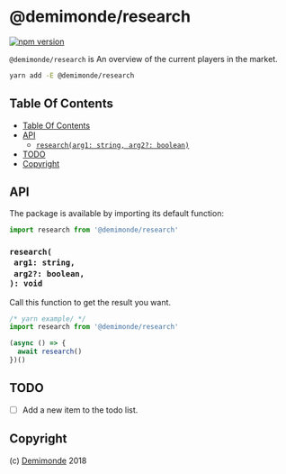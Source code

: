 # @demimonde/research

[![npm version](https://badge.fury.io/js/@demimonde/research.svg)](https://npmjs.org/package/@demimonde/research)

`@demimonde/research` is An overview of the current players in the market.

```sh
yarn add -E @demimonde/research
```

## Table Of Contents

- [Table Of Contents](#table-of-contents)
- [API](#api)
  * [`research(arg1: string, arg2?: boolean)`](#mynewpackagearg1-stringarg2-boolean-void)
- [TODO](#todo)
- [Copyright](#copyright)

## API

The package is available by importing its default function:

```js
import research from '@demimonde/research'
```

### `research(`<br/>&nbsp;&nbsp;`arg1: string,`<br/>&nbsp;&nbsp;`arg2?: boolean,`<br/>`): void`

Call this function to get the result you want.

```js
/* yarn example/ */
import research from '@demimonde/research'

(async () => {
  await research()
})()
```

## TODO

- [ ] Add a new item to the todo list.

## Copyright

(c) [Demimonde][1] 2018

[1]: https://demimonde.app
